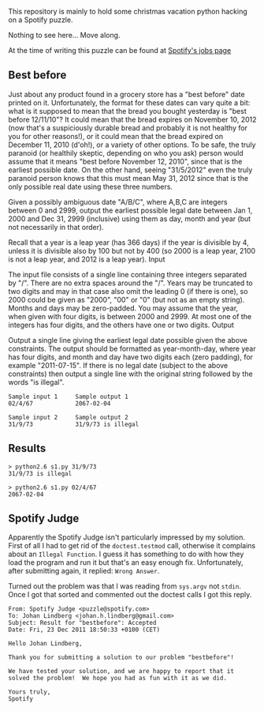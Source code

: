 This repository is mainly to hold some christmas vacation python hacking
on a Spotify puzzle.

Nothing to see here... Move along.

At the time of writing this puzzle can be found at [Spotify's jobs page](http://www.spotify.com/se/jobs/tech/best-before/)

Best before
-----------

Just about any product found in a grocery store has a "best before" date printed on it. Unfortunately, the format for these dates can vary quite a bit: what is it supposed to mean that the bread you bought yesterday is "best before 12/11/10"? It could mean that the bread expires on November 10, 2012 (now that's a suspiciously durable bread and probably it is not healthy for you for other reasons!), or it could mean that the bread expired on December 11, 2010 (d'oh!), or a variety of other options. To be safe, the truly paranoid (or healthily skeptic, depending on who you ask) person would assume that it means "best before November 12, 2010", since that is the earliest possible date. On the other hand, seeing "31/5/2012" even the truly paranoid person knows that this must mean May 31, 2012 since that is the only possible real date using these three numbers.

Given a possibly ambiguous date "A/B/C", where A,B,C are integers between 0 and 2999, output the earliest possible legal date between Jan 1, 2000 and Dec 31, 2999 (inclusive) using them as day, month and year (but not necessarily in that order).

Recall that a year is a leap year (has 366 days) if the year is divisible by 4, unless it is divisible also by 100 but not by 400 (so 2000 is a leap year, 2100 is not a leap year, and 2012 is a leap year).
Input

The input file consists of a single line containing three integers separated by "/". There are no extra spaces around the "/". Years may be truncated to two digits and may in that case also omit the leading 0 (if there is one), so 2000 could be given as "2000", "00" or "0" (but not as an empty string). Months and days may be zero-padded. You may assume that the year, when given with four digits, is between 2000 and 2999. At most one of the integers has four digits, and the others have one or two digits.
Output

Output a single line giving the earliest legal date possible given the above constraints. The output should be formatted as year-month-day, where year has four digits, and month and day have two digits each (zero padding), for example "2011-07-15". If there is no legal date (subject to the above constraints) then output a single line with the original string followed by the words "is illegal".

    Sample input 1     Sample output 1
    02/4/67            2067-02-04
    
    Sample input 2     Sample output 2
    31/9/73            31/9/73 is illegal

Results
-------

    > python2.6 s1.py 31/9/73
    31/9/73 is illegal

    > python2.6 s1.py 02/4/67
    2067-02-04

Spotify Judge
-------------

Apparently the Spotify Judge isn't particularly impressed by my solution. First of all I had to get rid of the `doctest.testmod` call, otherwise it complains about an `Illegal Function`. I guess it has something to do with how they load the program and run it but that's an easy enough fix. Unfortunately, after submitting again, it replied: `Wrong Answer`.

Turned out the problem was that I was reading from `sys.argv` not `stdin`. Once I got that sorted and commented out the doctest calls I got this reply.

    From: Spotify Judge <puzzle@spotify.com>
    To: Johan Lindberg <johan.h.lindberg@gmail.com>
    Subject: Result for "bestbefore": Accepted
    Date: Fri, 23 Dec 2011 18:50:33 +0100 (CET)

    Hello Johan Lindberg,

    Thank you for submitting a solution to our problem "bestbefore"!

    We have tested your solution, and we are happy to report that it
    solved the problem!  We hope you had as fun with it as we did.

    Yours truly,
    Spotify
